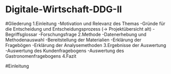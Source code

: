 # Digitale-Wirtschaft-DDG-II
#Gliederung
1.Einleitung
  -Motivation und Relevanz des Themas
  -Gründe für die Entscheidung und Entscheidungsprozess (-> Projektübersicht alt)
  -Begriffsglossar
  -Forschungsfrage
2.Methode
  -Datenerhebung und Methodenauswahl
  -Bereitstellung der Materialien
  -Erklärung der Fragebögen
  -Erklärung der Analysemethoden
3.Ergebnisse der Auswertung
  -Auswertung des Kundenfragebogens
  -Auswertung des Gastronomenfragebogens
4.Fazit

#Einleitung

